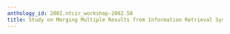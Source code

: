 ```yaml
---
anthology_id: 2002.ntcir_workshop-2002.58
title: Study on Merging Multiple Results from Information Retrieval System
---
```

